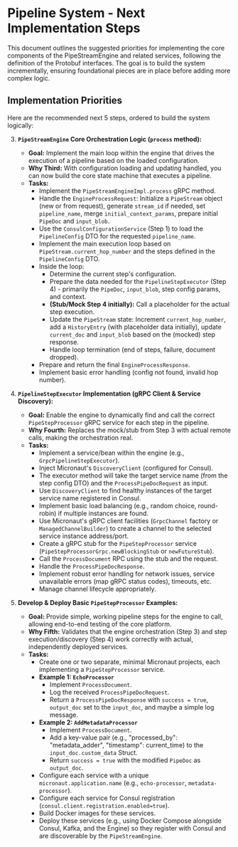 # Pipeline System - Next Implementation Steps

This document outlines the suggested priorities for implementing the core components of the PipeStreamEngine and related services, following the definition of the Protobuf interfaces. The goal is to build the system incrementally, ensuring foundational pieces are in place before adding more complex logic.

## Implementation Priorities

Here are the recommended next 5 steps, ordered to build the system logically:

3.  **`PipeStreamEngine` Core Orchestration Logic (`process` method):**
    * **Goal:** Implement the main loop within the engine that drives the execution of a pipeline based on the loaded configuration.
    * **Why Third:** With configuration loading and updating handled, you can now build the core state machine that executes a pipeline.
    * **Tasks:**
        * Implement the `PipeStreamEngineImpl.process` gRPC method.
        * Handle the `EngineProcessRequest`: Initialize a `PipeStream` object (new or from request), generate `stream_id` if needed, set `pipeline_name`, merge `initial_context_params`, prepare initial `PipeDoc` and `input_blob`.
        * Use the `ConsulConfigurationService` (Step 1) to load the `PipelineConfig` DTO for the requested `pipeline_name`.
        * Implement the main execution loop based on `PipeStream.current_hop_number` and the steps defined in the `PipelineConfig` DTO.
        * Inside the loop:
            * Determine the current step's configuration.
            * Prepare the data needed for the `PipelineStepExecutor` (Step 4) - primarily the `PipeDoc`, `input_blob`, step config params, and context.
            * **(Stub/Mock Step 4 initially):** Call a placeholder for the actual step execution.
            * Update the `PipeStream` state: Increment `current_hop_number`, add a `HistoryEntry` (with placeholder data initially), update `current_doc` and `input_blob` based on the (mocked) step response.
            * Handle loop termination (end of steps, failure, document dropped).
        * Prepare and return the final `EngineProcessResponse`.
        * Implement basic error handling (config not found, invalid hop number).

4.  **`PipelineStepExecutor` Implementation (gRPC Client & Service Discovery):**
    * **Goal:** Enable the engine to dynamically find and call the correct `PipeStepProcessor` gRPC service for each step in the pipeline.
    * **Why Fourth:** Replaces the mock/stub from Step 3 with actual remote calls, making the orchestration real.
    * **Tasks:**
        * Implement a service/bean within the engine (e.g., `GrpcPipelineStepExecutor`).
        * Inject Micronaut's `DiscoveryClient` (configured for Consul).
        * The executor method will take the target service name (from the step config DTO) and the `ProcessPipeDocRequest` as input.
        * Use `DiscoveryClient` to find healthy instances of the target service name registered in Consul.
        * Implement basic load balancing (e.g., random choice, round-robin) if multiple instances are found.
        * Use Micronaut's gRPC client facilities (`GrpcChannel` factory or `ManagedChannelBuilder`) to create a channel to the selected service instance address/port.
        * Create a gRPC stub for the `PipeStepProcessor` service (`PipeStepProcessorGrpc.newBlockingStub` or `newFutureStub`).
        * Call the `ProcessDocument` RPC using the stub and the request.
        * Handle the `ProcessPipeDocResponse`.
        * Implement robust error handling for network issues, service unavailable errors (map gRPC status codes), timeouts, etc.
        * Manage channel lifecycle appropriately.

5.  **Develop & Deploy Basic `PipeStepProcessor` Examples:**
    * **Goal:** Provide simple, working pipeline steps for the engine to call, allowing end-to-end testing of the core platform.
    * **Why Fifth:** Validates that the engine orchestration (Step 3) and step execution/discovery (Step 4) work correctly with actual, independently deployed services.
    * **Tasks:**
        * Create one or two separate, minimal Micronaut projects, each implementing a `PipeStepProcessor` service.
        * **Example 1: `EchoProcessor`**
            * Implement `ProcessDocument`.
            * Log the received `ProcessPipeDocRequest`.
            * Return a `ProcessPipeDocResponse` with `success = true`, `output_doc` set to the `input_doc`, and maybe a simple log message.
        * **Example 2: `AddMetadataProcessor`**
            * Implement `ProcessDocument`.
            * Add a key-value pair (e.g., "processed_by": "metadata_adder", "timestamp": current_time) to the `input_doc.custom_data` Struct.
            * Return `success = true` with the modified `PipeDoc` as `output_doc`.
        * Configure each service with a unique `micronaut.application.name` (e.g., `echo-processor`, `metadata-processor`).
        * Configure each service for Consul registration (`consul.client.registration.enabled=true`).
        * Build Docker images for these services.
        * Deploy these services (e.g., using Docker Compose alongside Consul, Kafka, and the Engine) so they register with Consul and are discoverable by the `PipeStreamEngine`.
